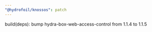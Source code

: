 ```yaml
---
"@hydrofoil/knossos": patch
---
```


build(deps): bump hydra-box-web-access-control from 1.1.4 to 1.1.5
